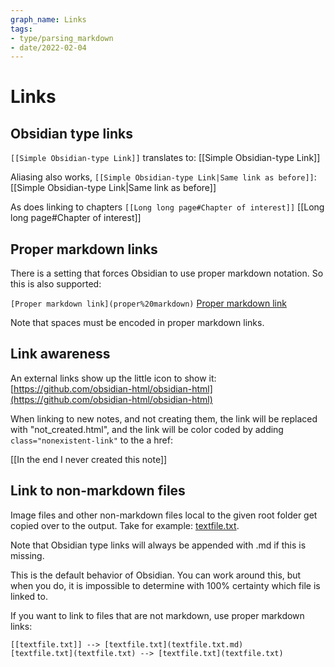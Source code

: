 ```yaml
---
graph_name: Links
tags: 
- type/parsing_markdown
- date/2022-02-04
---
```


# Links
## Obsidian type links
`[[Simple Obsidian-type Link]]` translates to:
[[Simple Obsidian-type Link]]

Aliasing also works, `[[Simple Obsidian-type Link|Same link as before]]`:
[[Simple Obsidian-type Link|Same link as before]]

As does linking to chapters `[[Long long page#Chapter of interest]]`
[[Long long page#Chapter of interest]]

## Proper markdown links
There is a setting that forces Obsidian to use proper markdown notation. So this is also supported:

`[Proper markdown link](proper%20markdown)`
[Proper markdown link](proper%20markdown.md)
 
 Note that spaces must be encoded in proper markdown links.

## Link awareness
An external links show up the little icon to show it:
[https://github.com/obsidian-html/obsidian-html](https://github.com/obsidian-html/obsidian-html)

When linking to new notes, and not creating them, the link will be replaced with "not_created.html", and the link will be color coded by adding `class="nonexistent-link"` to the a href:

[[In the end I never created this note]]

## Link to non-markdown files
Image files and other non-markdown files local to the given root folder get copied over to the output. Take for example: [textfile.txt](Test%20Pages/textfile.txt).

Note that Obsidian type links will always be appended with .md if this is missing. 

This is the default behavior of Obsidian. You can work around this, but when you do, it is impossible to determine with 100% certainty which file is linked to. 

If you want to link to files that are not markdown, use proper markdown links:
```
[[textfile.txt]] --> [textfile.txt](textfile.txt.md)
[textfile.txt](textfile.txt) --> [textfile.txt](textfile.txt)
```
